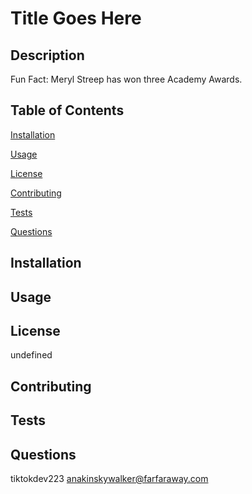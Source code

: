 # Title Goes Here

  ## Description

  Fun Fact: Meryl Streep has won three Academy Awards. 
  
  ## Table of Contents
    
  [Installation](#installation)
    
  [Usage](#usage)
  
  [License](#license)
  
  [Contributing](#contributing)
  
  [Tests](#tests)
  
  [Questions](#questions)
    
  ## Installation 
  
  
    
  ## Usage
  
  
  
  ## License
  
  undefined
  
  ## Contributing 
  
  
  
  ## Tests 
  
  
  
  ## Questions
  
  tiktokdev223 
  anakinskywalker@farfaraway.com 
  
